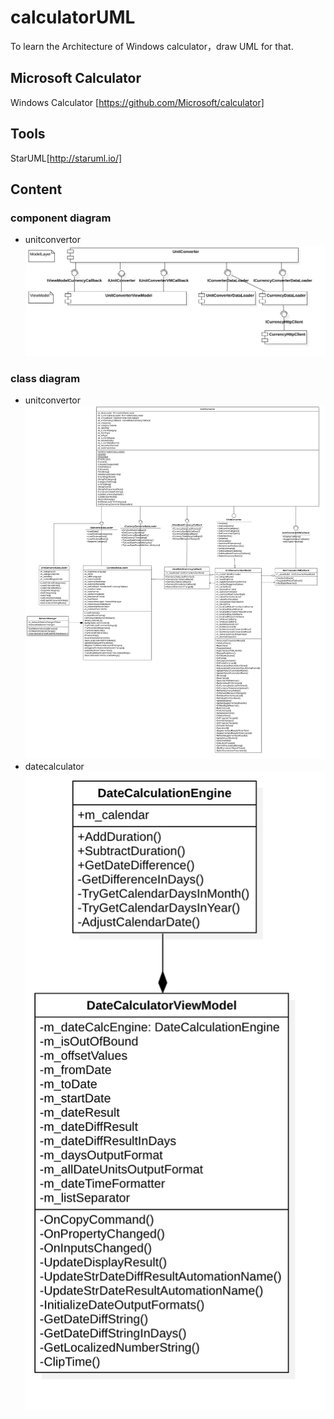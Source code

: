 # calculatorUML
To learn the Architecture of Windows calculator，draw UML for that.

## Microsoft Calculator 

Windows Calculator [https://github.com/Microsoft/calculator]

## Tools
 
StarUML[http://staruml.io/]

## Content

### component diagram
- unitconvertor ![Unitconvertor](img/UnitConvertor.png)

### class diagram
- unitconvertor ![Unitconvertor](img/UnitConvertorClassDiagram.png)
- datecalculator ![DateCalculator](img/DateConvertor.png)
